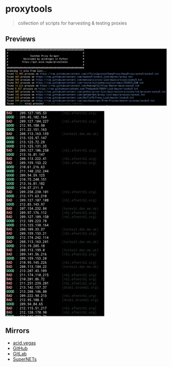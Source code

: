 # proxytools
> collection of scripts for harvesting & testing proxies

## Previews

![](.screens/sockhub.png)

![](.screens/floodbl.png)

## Mirrors
- [acid.vegas](https://git.acid.vegas/proxytools)
- [GitHub](https://github.com/acidvegas/proxytools)
- [GitLab](https://gitlab.com/acidvegas/proxytools)
- [SuperNETs](https://git.supernets.org/proxytools)